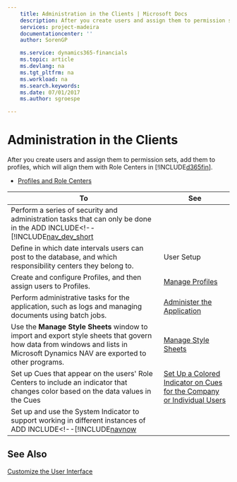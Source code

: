 ```yaml
---
    title: Administration in the Clients | Microsoft Docs
    description: After you create users and assign them to permission sets, add them to profiles, which will align them with Role Centers in [!INCLUDE[d365fin](includes/d365fin_md.md)].
    services: project-madeira
    documentationcenter: ''
    author: SorenGP

    ms.service: dynamics365-financials
    ms.topic: article
    ms.devlang: na
    ms.tgt_pltfrm: na
    ms.workload: na
    ms.search.keywords:
    ms.date: 07/01/2017
    ms.author: sgroespe

---
```

# Administration in the Clients
After you create users and assign them to permission sets, add them to profiles, which will align them with Role Centers in [!INCLUDE[d365fin](includes/d365fin_md.md)].  
  
-   [Profiles and Role Centers](../profiles-and-role-centers.md)  
  
|**To**|**See**|  
|------------|-------------|  
|Perform a series of security and administration tasks that can only be done in the ADD INCLUDE<!--[!INCLUDE[nav_dev_short](../../includes/administration-outside-of-the-clients.md)|  
|Define in which date intervals users can post to the database, and which responsibility centers they belong to.|User Setup|  
|Create and configure Profiles, and then assign users to Profiles.|[Manage Profiles](../manage-profiles.md)|  
|Perform administrative tasks for the application, such as logs and managing documents using batch jobs.|[Administer the Application](../administer-the-application.md)|  
|Use the **Manage Style Sheets** window to import and export style sheets that govern how data from windows and lists in Microsoft Dynamics NAV are exported to other programs.|[Manage Style Sheets](../How%20to:%20Manage%20Style%20Sheets.md)|  
|Set up Cues that appear on the users' Role Centers to include an indicator that changes color based on the data values in the Cues|[Set Up a Colored Indicator on Cues for the Company or Individual Users](../how-to-set-up-a-colored-indicator-on-cues-for-the-company-or-individual-users.md)|  
|Set up and use the System Indicator to support working in different instances of ADD INCLUDE<!--[!INCLUDE[navnow](../../includes/How%20to:%20Use%20the%20System%20Indicator.md)|  
  
## See Also  
 [Customize the User Interface](../customize-the-user-interface.md)